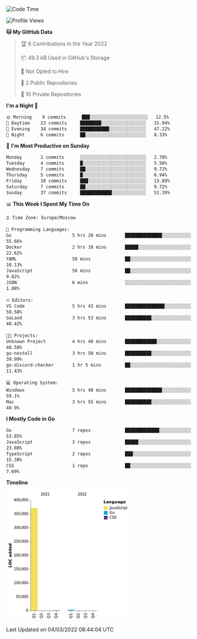 <!--START_SECTION:waka-->
![Code Time](http://img.shields.io/badge/Code%20Time-199%20hrs%2024%20mins-blue)

![Profile Views](http://img.shields.io/badge/Profile%20Views-2-blue)

**🐱 My GitHub Data** 

> 🏆 6 Contributions in the Year 2022
 > 
> 📦 49.3 kB Used in GitHub's Storage 
 > 
> 🚫 Not Opted to Hire
 > 
> 📜 2 Public Repositories 
 > 
> 🔑 10 Private Repositories  
 > 
**I'm a Night 🦉** 

```text
🌞 Morning    9 commits      ███░░░░░░░░░░░░░░░░░░░░░░   12.5% 
🌆 Daytime    23 commits     ████████░░░░░░░░░░░░░░░░░   31.94% 
🌃 Evening    34 commits     ███████████░░░░░░░░░░░░░░   47.22% 
🌙 Night      6 commits      ██░░░░░░░░░░░░░░░░░░░░░░░   8.33%

```
📅 **I'm Most Productive on Sunday** 

```text
Monday       2 commits      ░░░░░░░░░░░░░░░░░░░░░░░░░   2.78% 
Tuesday      4 commits      █░░░░░░░░░░░░░░░░░░░░░░░░   5.56% 
Wednesday    7 commits      ██░░░░░░░░░░░░░░░░░░░░░░░   9.72% 
Thursday     5 commits      █░░░░░░░░░░░░░░░░░░░░░░░░   6.94% 
Friday       10 commits     ███░░░░░░░░░░░░░░░░░░░░░░   13.89% 
Saturday     7 commits      ██░░░░░░░░░░░░░░░░░░░░░░░   9.72% 
Sunday       37 commits     ████████████░░░░░░░░░░░░░   51.39%

```


📊 **This Week I Spent My Time On** 

```text
⌚︎ Time Zone: Europe/Moscow

💬 Programming Languages: 
Go                       5 hrs 20 mins       ██████████████░░░░░░░░░░░   55.66% 
Docker                   2 hrs 10 mins       █████░░░░░░░░░░░░░░░░░░░░   22.62% 
YAML                     58 mins             ██░░░░░░░░░░░░░░░░░░░░░░░   10.13% 
JavaScript               56 mins             ██░░░░░░░░░░░░░░░░░░░░░░░   9.82% 
JSON                     6 mins              ░░░░░░░░░░░░░░░░░░░░░░░░░   1.08%

🔥 Editors: 
VS Code                  5 hrs 43 mins       ███████████████░░░░░░░░░░   59.58% 
GoLand                   3 hrs 53 mins       ██████████░░░░░░░░░░░░░░░   40.42%

🐱‍💻 Projects: 
Unknown Project          4 hrs 40 mins       ████████████░░░░░░░░░░░░░   48.58% 
go-nestell               3 hrs 50 mins       ██████████░░░░░░░░░░░░░░░   39.99% 
go-discord-checker       1 hr 5 mins         ██░░░░░░░░░░░░░░░░░░░░░░░   11.43%

💻 Operating System: 
Windows                  5 hrs 40 mins       ██████████████░░░░░░░░░░░   59.1% 
Mac                      3 hrs 55 mins       ██████████░░░░░░░░░░░░░░░   40.9%

```

**I Mostly Code in Go** 

```text
Go                       7 repos             █████████████░░░░░░░░░░░░   53.85% 
JavaScript               3 repos             █████░░░░░░░░░░░░░░░░░░░░   23.08% 
TypeScript               2 repos             ███░░░░░░░░░░░░░░░░░░░░░░   15.38% 
CSS                      1 repo              ██░░░░░░░░░░░░░░░░░░░░░░░   7.69%

```


**Timeline**

![Chart not found](https://raw.githubusercontent.com/jeezft/jeezft/main/charts/bar_graph.png) 


 Last Updated on 04/03/2022 08:44:04 UTC
<!--END_SECTION:waka-->
